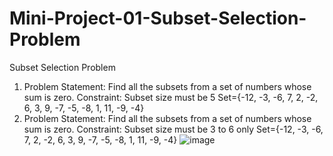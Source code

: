 # Mini-Project-01-Subset-Selection-Problem
Subset Selection Problem
1. Problem Statement:
Find all the subsets from a set of numbers whose sum is zero.
Constraint: Subset size must be 5
Set={-12, -3, -6, 7, 2, -2, 6, 3, 9, -7, -5, -8, 1, 11, -9, -4}
2. Problem Statement:
Find all the subsets from a set of numbers whose sum is zero.
Constraint: Subset size must be 3 to 6 only
Set={-12, -3, -6, 7, 2, -2, 6, 3, 9, -7, -5, -8, 1, 11, -9, -4}
![image](https://github.com/IshaanGaba/Mini-Project-01-Subset-Selection-Problem/assets/122689155/41163a12-3237-4532-8468-f37529a68181)
